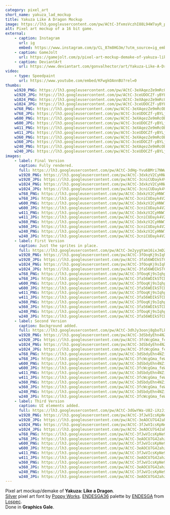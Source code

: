 ```yaml
---
category: pixel_art
short_name: yakuza_lad_mockup
title: Yakuza Like A Dragon Mockup
image: https://lh3.googleusercontent.com/pw/ACtC-3fxmsVczhI88L94W7ayR_pPGAOncybq_c56GR9FA3Voi9Ws_IVhOIRDpAkSdwUr-WdtOpgzNABBkr_BsvSSeqYfii3LkhFtsdhhyySk-OTs--QJH0GKrT5BYERLMWhXWmppqFnlj9FJl4Hc2X66pCmP=w1200-h630-no?authuser=0
alt: Pixel art mockup of a 16 bit game.
external:
    - caption: Instagram
      url: ig
      embed: https://www.instagram.com/p/CL_87m8HG3m/?utm_source=ig_embed&amp;utm_campaign=loading
    - caption: GameJolt
      url: https://gamejolt.com/p/pixel-art-mockup-demake-of-yakuza-like-a-dragon-in-the-style-of-th-weixmgsd
    - caption: DeviantArt
      url: https://www.deviantart.com/gonvalhector/art/Yakuza-Like-A-Dragon-Mockup-Demake-871389155
video:
    - type: Speedpaint
      url: https://www.youtube.com/embed/KFwgkOAnnBU?rel=0
thumbs:
    w1920_PNG: https://lh3.googleusercontent.com/pw/ACtC-3eXAqezZe9mRcOBxlAJGy7oHszxFHZNXR2872qPN5yfKjFGXDi7xp9zG2gOqC7C7Y3ZzpAgpkILv6zoHrCJbE2_Cf6UOHcn-tQhumtiRfAGZ5q7nHsPPM8dKlkxmrSAJI2wa5Zpzw6uORAIBNqQ8MaZ=w355
    w1920_JPG: https://lh3.googleusercontent.com/pw/ACtC-3ceUDOCZf-yBYLjD6j8C-sHfgHFw3EWLXqTMu4PWvXCBGnaSNJvuoMImPWpq35ZbxFG1blCJv5gmvVyGXsm9obnYMFus6z_l2hoORUjWphsuv9wrzXoQnowavp8yTmibgDZBt3mYwxtP7NosWg2rnFH=w355
    w1024_PNG: https://lh3.googleusercontent.com/pw/ACtC-3eXAqezZe9mRcOBxlAJGy7oHszxFHZNXR2872qPN5yfKjFGXDi7xp9zG2gOqC7C7Y3ZzpAgpkILv6zoHrCJbE2_Cf6UOHcn-tQhumtiRfAGZ5q7nHsPPM8dKlkxmrSAJI2wa5Zpzw6uORAIBNqQ8MaZ=w284
    w1024_JPG: https://lh3.googleusercontent.com/pw/ACtC-3ceUDOCZf-yBYLjD6j8C-sHfgHFw3EWLXqTMu4PWvXCBGnaSNJvuoMImPWpq35ZbxFG1blCJv5gmvVyGXsm9obnYMFus6z_l2hoORUjWphsuv9wrzXoQnowavp8yTmibgDZBt3mYwxtP7NosWg2rnFH=w284
    w768_PNG: https://lh3.googleusercontent.com/pw/ACtC-3eXAqezZe9mRcOBxlAJGy7oHszxFHZNXR2872qPN5yfKjFGXDi7xp9zG2gOqC7C7Y3ZzpAgpkILv6zoHrCJbE2_Cf6UOHcn-tQhumtiRfAGZ5q7nHsPPM8dKlkxmrSAJI2wa5Zpzw6uORAIBNqQ8MaZ=w213
    w768_JPG: https://lh3.googleusercontent.com/pw/ACtC-3ceUDOCZf-yBYLjD6j8C-sHfgHFw3EWLXqTMu4PWvXCBGnaSNJvuoMImPWpq35ZbxFG1blCJv5gmvVyGXsm9obnYMFus6z_l2hoORUjWphsuv9wrzXoQnowavp8yTmibgDZBt3mYwxtP7NosWg2rnFH=w213
    w600_PNG: https://lh3.googleusercontent.com/pw/ACtC-3eXAqezZe9mRcOBxlAJGy7oHszxFHZNXR2872qPN5yfKjFGXDi7xp9zG2gOqC7C7Y3ZzpAgpkILv6zoHrCJbE2_Cf6UOHcn-tQhumtiRfAGZ5q7nHsPPM8dKlkxmrSAJI2wa5Zpzw6uORAIBNqQ8MaZ=w166
    w600_JPG: https://lh3.googleusercontent.com/pw/ACtC-3ceUDOCZf-yBYLjD6j8C-sHfgHFw3EWLXqTMu4PWvXCBGnaSNJvuoMImPWpq35ZbxFG1blCJv5gmvVyGXsm9obnYMFus6z_l2hoORUjWphsuv9wrzXoQnowavp8yTmibgDZBt3mYwxtP7NosWg2rnFH=w166
    w411_PNG: https://lh3.googleusercontent.com/pw/ACtC-3eXAqezZe9mRcOBxlAJGy7oHszxFHZNXR2872qPN5yfKjFGXDi7xp9zG2gOqC7C7Y3ZzpAgpkILv6zoHrCJbE2_Cf6UOHcn-tQhumtiRfAGZ5q7nHsPPM8dKlkxmrSAJI2wa5Zpzw6uORAIBNqQ8MaZ=w114
    w411_JPG: https://lh3.googleusercontent.com/pw/ACtC-3ceUDOCZf-yBYLjD6j8C-sHfgHFw3EWLXqTMu4PWvXCBGnaSNJvuoMImPWpq35ZbxFG1blCJv5gmvVyGXsm9obnYMFus6z_l2hoORUjWphsuv9wrzXoQnowavp8yTmibgDZBt3mYwxtP7NosWg2rnFH=w114
    w360_PNG: https://lh3.googleusercontent.com/pw/ACtC-3eXAqezZe9mRcOBxlAJGy7oHszxFHZNXR2872qPN5yfKjFGXDi7xp9zG2gOqC7C7Y3ZzpAgpkILv6zoHrCJbE2_Cf6UOHcn-tQhumtiRfAGZ5q7nHsPPM8dKlkxmrSAJI2wa5Zpzw6uORAIBNqQ8MaZ=w100
    w360_JPG: https://lh3.googleusercontent.com/pw/ACtC-3ceUDOCZf-yBYLjD6j8C-sHfgHFw3EWLXqTMu4PWvXCBGnaSNJvuoMImPWpq35ZbxFG1blCJv5gmvVyGXsm9obnYMFus6z_l2hoORUjWphsuv9wrzXoQnowavp8yTmibgDZBt3mYwxtP7NosWg2rnFH=w100
    w240_PNG: https://lh3.googleusercontent.com/pw/ACtC-3eXAqezZe9mRcOBxlAJGy7oHszxFHZNXR2872qPN5yfKjFGXDi7xp9zG2gOqC7C7Y3ZzpAgpkILv6zoHrCJbE2_Cf6UOHcn-tQhumtiRfAGZ5q7nHsPPM8dKlkxmrSAJI2wa5Zpzw6uORAIBNqQ8MaZ=w66
    w240_JPG: https://lh3.googleusercontent.com/pw/ACtC-3ceUDOCZf-yBYLjD6j8C-sHfgHFw3EWLXqTMu4PWvXCBGnaSNJvuoMImPWpq35ZbxFG1blCJv5gmvVyGXsm9obnYMFus6z_l2hoORUjWphsuv9wrzXoQnowavp8yTmibgDZBt3mYwxtP7NosWg2rnFH=w66
images:
    - label: Final Version
      caption: Fully rendered.
      full: https://lh3.googleusercontent.com/pw/ACtC-3dHg-Yvu6BMri7NWwNVe7i3YSmFsqvMs3PMZr0hH5qrovqLnikIqYd6h9FNadZn2KQZmxBek_7SC5jS-Jqh9p6Z3G-8s4beXIw_48p7xqJyldRG6dSCKY9ufgQAcWonS0TQHtYMLRfa63-AvPcaS1ns=w1080
      w1920_PNG: https://lh3.googleusercontent.com/pw/ACtC-3dxkzV2CyHNW7fugF9ua0WZxPcIn0eAjatJuidXrI3JfxHivnLxuOy-l8gaXKrEyNps9gHNXJzThql95Co5Sa6y5wfkdNkL7IRyjPAAjmDLElWf6V6IWoyY3R60tPhIgG4774FYj211cOanCHIRbyZ8=w850
      w1920_JPG: https://lh3.googleusercontent.com/pw/ACtC-3cniCUDayk4V2HZPcBYXo4wz03_QvwL-iZzB2rNvTgHhIuAJvYK5UWvTAXCqe5c4wK7hoUGmTZni6Y-1Jhv5s2AbNO-Sb-94XSdWZIIAqIgfq37ToBanTrBf36wXF2MInwb56WHxJHjjNhRLsISNZDP=w850
      w1024_PNG: https://lh3.googleusercontent.com/pw/ACtC-3dxkzV2CyHNW7fugF9ua0WZxPcIn0eAjatJuidXrI3JfxHivnLxuOy-l8gaXKrEyNps9gHNXJzThql95Co5Sa6y5wfkdNkL7IRyjPAAjmDLElWf6V6IWoyY3R60tPhIgG4774FYj211cOanCHIRbyZ8=w711
      w1024_JPG: https://lh3.googleusercontent.com/pw/ACtC-3cniCUDayk4V2HZPcBYXo4wz03_QvwL-iZzB2rNvTgHhIuAJvYK5UWvTAXCqe5c4wK7hoUGmTZni6Y-1Jhv5s2AbNO-Sb-94XSdWZIIAqIgfq37ToBanTrBf36wXF2MInwb56WHxJHjjNhRLsISNZDP=w711
      w768_PNG: https://lh3.googleusercontent.com/pw/ACtC-3dxkzV2CyHNW7fugF9ua0WZxPcIn0eAjatJuidXrI3JfxHivnLxuOy-l8gaXKrEyNps9gHNXJzThql95Co5Sa6y5wfkdNkL7IRyjPAAjmDLElWf6V6IWoyY3R60tPhIgG4774FYj211cOanCHIRbyZ8=w533
      w768_JPG: https://lh3.googleusercontent.com/pw/ACtC-3cniCUDayk4V2HZPcBYXo4wz03_QvwL-iZzB2rNvTgHhIuAJvYK5UWvTAXCqe5c4wK7hoUGmTZni6Y-1Jhv5s2AbNO-Sb-94XSdWZIIAqIgfq37ToBanTrBf36wXF2MInwb56WHxJHjjNhRLsISNZDP=w533
      w600_PNG: https://lh3.googleusercontent.com/pw/ACtC-3dxkzV2CyHNW7fugF9ua0WZxPcIn0eAjatJuidXrI3JfxHivnLxuOy-l8gaXKrEyNps9gHNXJzThql95Co5Sa6y5wfkdNkL7IRyjPAAjmDLElWf6V6IWoyY3R60tPhIgG4774FYj211cOanCHIRbyZ8=w416
      w600_JPG: https://lh3.googleusercontent.com/pw/ACtC-3cniCUDayk4V2HZPcBYXo4wz03_QvwL-iZzB2rNvTgHhIuAJvYK5UWvTAXCqe5c4wK7hoUGmTZni6Y-1Jhv5s2AbNO-Sb-94XSdWZIIAqIgfq37ToBanTrBf36wXF2MInwb56WHxJHjjNhRLsISNZDP=w416
      w411_PNG: https://lh3.googleusercontent.com/pw/ACtC-3dxkzV2CyHNW7fugF9ua0WZxPcIn0eAjatJuidXrI3JfxHivnLxuOy-l8gaXKrEyNps9gHNXJzThql95Co5Sa6y5wfkdNkL7IRyjPAAjmDLElWf6V6IWoyY3R60tPhIgG4774FYj211cOanCHIRbyZ8=w285
      w411_JPG: https://lh3.googleusercontent.com/pw/ACtC-3cniCUDayk4V2HZPcBYXo4wz03_QvwL-iZzB2rNvTgHhIuAJvYK5UWvTAXCqe5c4wK7hoUGmTZni6Y-1Jhv5s2AbNO-Sb-94XSdWZIIAqIgfq37ToBanTrBf36wXF2MInwb56WHxJHjjNhRLsISNZDP=w285
      w360_PNG: https://lh3.googleusercontent.com/pw/ACtC-3dxkzV2CyHNW7fugF9ua0WZxPcIn0eAjatJuidXrI3JfxHivnLxuOy-l8gaXKrEyNps9gHNXJzThql95Co5Sa6y5wfkdNkL7IRyjPAAjmDLElWf6V6IWoyY3R60tPhIgG4774FYj211cOanCHIRbyZ8=w250
      w360_JPG: https://lh3.googleusercontent.com/pw/ACtC-3cniCUDayk4V2HZPcBYXo4wz03_QvwL-iZzB2rNvTgHhIuAJvYK5UWvTAXCqe5c4wK7hoUGmTZni6Y-1Jhv5s2AbNO-Sb-94XSdWZIIAqIgfq37ToBanTrBf36wXF2MInwb56WHxJHjjNhRLsISNZDP=w250
      w240_PNG: https://lh3.googleusercontent.com/pw/ACtC-3dxkzV2CyHNW7fugF9ua0WZxPcIn0eAjatJuidXrI3JfxHivnLxuOy-l8gaXKrEyNps9gHNXJzThql95Co5Sa6y5wfkdNkL7IRyjPAAjmDLElWf6V6IWoyY3R60tPhIgG4774FYj211cOanCHIRbyZ8=w166
      w240_JPG: https://lh3.googleusercontent.com/pw/ACtC-3cniCUDayk4V2HZPcBYXo4wz03_QvwL-iZzB2rNvTgHhIuAJvYK5UWvTAXCqe5c4wK7hoUGmTZni6Y-1Jhv5s2AbNO-Sb-94XSdWZIIAqIgfq37ToBanTrBf36wXF2MInwb56WHxJHjjNhRLsISNZDP=w166
    - label: First Version
      caption: Just the sprites in place.
      full: https://lh3.googleusercontent.com/pw/ACtC-3e2yygYam16ixJmDZOQzx1RfsXdPqP2YvBlNBW9ziP2D1vrGjqqjVCkgDBa3fbGilexKz364GpNQIG3b2CWQyGfr7ysCFGm_EtCNV8dr1Mv6mPLZvXyVHwZKGl_Q1EKvYH0qDnqxB0DgVLKuEC30ycl=w1080
      w1920_PNG: https://lh3.googleusercontent.com/pw/ACtC-3fOoqKj9sIqhpJaeiUr3dSkC7UMCgw9fP5hxHi8_KtWrJyPateJGXJsH_bG0onEia6ZptmtK_1ox4Y1R09o-Kb2Qy-SmEDDiEM9ZX_QBJ4AqwSdzvufey-9f9aCUk9XAkFBfLeptq7thJ4CLIlksDAM=w850
      w1920_JPG: https://lh3.googleusercontent.com/pw/ACtC-3fa56WDIkSTCDE4sbyxQw_gVhd7XCQZnSczUOJ6W1RsglUK6UTLHoQhD8VKdafkeD5u4i0w1gvfKSEJ4iNgPY7VsxRN00uYVJ00UTXMs2JOuh_lWt5OWHNhEpYeKQzS4w6N8YMt-tZzNPfdTp9zfWjS=w850
      w1024_PNG: https://lh3.googleusercontent.com/pw/ACtC-3fOoqKj9sIqhpJaeiUr3dSkC7UMCgw9fP5hxHi8_KtWrJyPateJGXJsH_bG0onEia6ZptmtK_1ox4Y1R09o-Kb2Qy-SmEDDiEM9ZX_QBJ4AqwSdzvufey-9f9aCUk9XAkFBfLeptq7thJ4CLIlksDAM=w711
      w1024_JPG: https://lh3.googleusercontent.com/pw/ACtC-3fa56WDIkSTCDE4sbyxQw_gVhd7XCQZnSczUOJ6W1RsglUK6UTLHoQhD8VKdafkeD5u4i0w1gvfKSEJ4iNgPY7VsxRN00uYVJ00UTXMs2JOuh_lWt5OWHNhEpYeKQzS4w6N8YMt-tZzNPfdTp9zfWjS=w711
      w768_PNG: https://lh3.googleusercontent.com/pw/ACtC-3fOoqKj9sIqhpJaeiUr3dSkC7UMCgw9fP5hxHi8_KtWrJyPateJGXJsH_bG0onEia6ZptmtK_1ox4Y1R09o-Kb2Qy-SmEDDiEM9ZX_QBJ4AqwSdzvufey-9f9aCUk9XAkFBfLeptq7thJ4CLIlksDAM=w533
      w768_JPG: https://lh3.googleusercontent.com/pw/ACtC-3fa56WDIkSTCDE4sbyxQw_gVhd7XCQZnSczUOJ6W1RsglUK6UTLHoQhD8VKdafkeD5u4i0w1gvfKSEJ4iNgPY7VsxRN00uYVJ00UTXMs2JOuh_lWt5OWHNhEpYeKQzS4w6N8YMt-tZzNPfdTp9zfWjS=w533
      w600_PNG: https://lh3.googleusercontent.com/pw/ACtC-3fOoqKj9sIqhpJaeiUr3dSkC7UMCgw9fP5hxHi8_KtWrJyPateJGXJsH_bG0onEia6ZptmtK_1ox4Y1R09o-Kb2Qy-SmEDDiEM9ZX_QBJ4AqwSdzvufey-9f9aCUk9XAkFBfLeptq7thJ4CLIlksDAM=w416
      w600_JPG: https://lh3.googleusercontent.com/pw/ACtC-3fa56WDIkSTCDE4sbyxQw_gVhd7XCQZnSczUOJ6W1RsglUK6UTLHoQhD8VKdafkeD5u4i0w1gvfKSEJ4iNgPY7VsxRN00uYVJ00UTXMs2JOuh_lWt5OWHNhEpYeKQzS4w6N8YMt-tZzNPfdTp9zfWjS=w416
      w411_PNG: https://lh3.googleusercontent.com/pw/ACtC-3fOoqKj9sIqhpJaeiUr3dSkC7UMCgw9fP5hxHi8_KtWrJyPateJGXJsH_bG0onEia6ZptmtK_1ox4Y1R09o-Kb2Qy-SmEDDiEM9ZX_QBJ4AqwSdzvufey-9f9aCUk9XAkFBfLeptq7thJ4CLIlksDAM=w285
      w411_JPG: https://lh3.googleusercontent.com/pw/ACtC-3fa56WDIkSTCDE4sbyxQw_gVhd7XCQZnSczUOJ6W1RsglUK6UTLHoQhD8VKdafkeD5u4i0w1gvfKSEJ4iNgPY7VsxRN00uYVJ00UTXMs2JOuh_lWt5OWHNhEpYeKQzS4w6N8YMt-tZzNPfdTp9zfWjS=w285
      w360_PNG: https://lh3.googleusercontent.com/pw/ACtC-3fOoqKj9sIqhpJaeiUr3dSkC7UMCgw9fP5hxHi8_KtWrJyPateJGXJsH_bG0onEia6ZptmtK_1ox4Y1R09o-Kb2Qy-SmEDDiEM9ZX_QBJ4AqwSdzvufey-9f9aCUk9XAkFBfLeptq7thJ4CLIlksDAM=w250
      w360_JPG: https://lh3.googleusercontent.com/pw/ACtC-3fa56WDIkSTCDE4sbyxQw_gVhd7XCQZnSczUOJ6W1RsglUK6UTLHoQhD8VKdafkeD5u4i0w1gvfKSEJ4iNgPY7VsxRN00uYVJ00UTXMs2JOuh_lWt5OWHNhEpYeKQzS4w6N8YMt-tZzNPfdTp9zfWjS=w250
      w240_PNG: https://lh3.googleusercontent.com/pw/ACtC-3fOoqKj9sIqhpJaeiUr3dSkC7UMCgw9fP5hxHi8_KtWrJyPateJGXJsH_bG0onEia6ZptmtK_1ox4Y1R09o-Kb2Qy-SmEDDiEM9ZX_QBJ4AqwSdzvufey-9f9aCUk9XAkFBfLeptq7thJ4CLIlksDAM=w166
      w240_JPG: https://lh3.googleusercontent.com/pw/ACtC-3fa56WDIkSTCDE4sbyxQw_gVhd7XCQZnSczUOJ6W1RsglUK6UTLHoQhD8VKdafkeD5u4i0w1gvfKSEJ4iNgPY7VsxRN00uYVJ00UTXMs2JOuh_lWt5OWHNhEpYeKQzS4w6N8YMt-tZzNPfdTp9zfWjS=w166
    - label: Second Version
      caption: Background added.
      full: https://lh3.googleusercontent.com/pw/ACtC-3dhJy3oonj8gboTLkBPtuM9NZz7zK8Pwn2DaIxrnD4C8IzqMpTeOHbrP8Dad4G4-frLGkHvQu6vkgfTF15NO3o9YpV89WY4KgF8gxULqgNjG1mNH09i-VWrrcd-DIjv00lCYAuNvPlTgV6xKa8a1IQ8=w1080
      w1920_PNG: https://lh3.googleusercontent.com/pw/ACtC-3dSbdyEhn4NZiUXyCBeh66LmCKjkmjGfLN1rLmuUQ1QOVGnhOu3cYjdPCwT4uhrJlzqEPZNSwcFY8c-JUjQHgImUXF6b8EOkRObuNPe09kAvgVaajrfxTEAgK0sh59HKi6kURvTgWe7PZR3zNFPXsUI=w850
      w1920_JPG: https://lh3.googleusercontent.com/pw/ACtC-3fcWcgGma_feWV6J4-sTSeo2OemwGX-Tz5Z11aN-wp9Og7Iog1u3WjiV0Gd_N2nfYiVS0NmoXic8rgKuhLkESPJPdr3W0Kni9ZpkxziwDnYUVZj8xwEeFLb-q2pR0GRquDGJvCJT5AGVQ35bkFDWxDK=w850
      w1024_PNG: https://lh3.googleusercontent.com/pw/ACtC-3dSbdyEhn4NZiUXyCBeh66LmCKjkmjGfLN1rLmuUQ1QOVGnhOu3cYjdPCwT4uhrJlzqEPZNSwcFY8c-JUjQHgImUXF6b8EOkRObuNPe09kAvgVaajrfxTEAgK0sh59HKi6kURvTgWe7PZR3zNFPXsUI=w711
      w1024_JPG: https://lh3.googleusercontent.com/pw/ACtC-3fcWcgGma_feWV6J4-sTSeo2OemwGX-Tz5Z11aN-wp9Og7Iog1u3WjiV0Gd_N2nfYiVS0NmoXic8rgKuhLkESPJPdr3W0Kni9ZpkxziwDnYUVZj8xwEeFLb-q2pR0GRquDGJvCJT5AGVQ35bkFDWxDK=w711
      w768_PNG: https://lh3.googleusercontent.com/pw/ACtC-3dSbdyEhn4NZiUXyCBeh66LmCKjkmjGfLN1rLmuUQ1QOVGnhOu3cYjdPCwT4uhrJlzqEPZNSwcFY8c-JUjQHgImUXF6b8EOkRObuNPe09kAvgVaajrfxTEAgK0sh59HKi6kURvTgWe7PZR3zNFPXsUI=w533
      w768_JPG: https://lh3.googleusercontent.com/pw/ACtC-3fcWcgGma_feWV6J4-sTSeo2OemwGX-Tz5Z11aN-wp9Og7Iog1u3WjiV0Gd_N2nfYiVS0NmoXic8rgKuhLkESPJPdr3W0Kni9ZpkxziwDnYUVZj8xwEeFLb-q2pR0GRquDGJvCJT5AGVQ35bkFDWxDK=w533
      w600_PNG: https://lh3.googleusercontent.com/pw/ACtC-3dSbdyEhn4NZiUXyCBeh66LmCKjkmjGfLN1rLmuUQ1QOVGnhOu3cYjdPCwT4uhrJlzqEPZNSwcFY8c-JUjQHgImUXF6b8EOkRObuNPe09kAvgVaajrfxTEAgK0sh59HKi6kURvTgWe7PZR3zNFPXsUI=w416
      w600_JPG: https://lh3.googleusercontent.com/pw/ACtC-3fcWcgGma_feWV6J4-sTSeo2OemwGX-Tz5Z11aN-wp9Og7Iog1u3WjiV0Gd_N2nfYiVS0NmoXic8rgKuhLkESPJPdr3W0Kni9ZpkxziwDnYUVZj8xwEeFLb-q2pR0GRquDGJvCJT5AGVQ35bkFDWxDK=w416
      w411_PNG: https://lh3.googleusercontent.com/pw/ACtC-3dSbdyEhn4NZiUXyCBeh66LmCKjkmjGfLN1rLmuUQ1QOVGnhOu3cYjdPCwT4uhrJlzqEPZNSwcFY8c-JUjQHgImUXF6b8EOkRObuNPe09kAvgVaajrfxTEAgK0sh59HKi6kURvTgWe7PZR3zNFPXsUI=w285
      w411_JPG: https://lh3.googleusercontent.com/pw/ACtC-3fcWcgGma_feWV6J4-sTSeo2OemwGX-Tz5Z11aN-wp9Og7Iog1u3WjiV0Gd_N2nfYiVS0NmoXic8rgKuhLkESPJPdr3W0Kni9ZpkxziwDnYUVZj8xwEeFLb-q2pR0GRquDGJvCJT5AGVQ35bkFDWxDK=w285
      w360_PNG: https://lh3.googleusercontent.com/pw/ACtC-3dSbdyEhn4NZiUXyCBeh66LmCKjkmjGfLN1rLmuUQ1QOVGnhOu3cYjdPCwT4uhrJlzqEPZNSwcFY8c-JUjQHgImUXF6b8EOkRObuNPe09kAvgVaajrfxTEAgK0sh59HKi6kURvTgWe7PZR3zNFPXsUI=w250
      w360_JPG: https://lh3.googleusercontent.com/pw/ACtC-3fcWcgGma_feWV6J4-sTSeo2OemwGX-Tz5Z11aN-wp9Og7Iog1u3WjiV0Gd_N2nfYiVS0NmoXic8rgKuhLkESPJPdr3W0Kni9ZpkxziwDnYUVZj8xwEeFLb-q2pR0GRquDGJvCJT5AGVQ35bkFDWxDK=w250
      w240_PNG: https://lh3.googleusercontent.com/pw/ACtC-3dSbdyEhn4NZiUXyCBeh66LmCKjkmjGfLN1rLmuUQ1QOVGnhOu3cYjdPCwT4uhrJlzqEPZNSwcFY8c-JUjQHgImUXF6b8EOkRObuNPe09kAvgVaajrfxTEAgK0sh59HKi6kURvTgWe7PZR3zNFPXsUI=w166
      w240_JPG: https://lh3.googleusercontent.com/pw/ACtC-3fcWcgGma_feWV6J4-sTSeo2OemwGX-Tz5Z11aN-wp9Og7Iog1u3WjiV0Gd_N2nfYiVS0NmoXic8rgKuhLkESPJPdr3W0Kni9ZpkxziwDnYUVZj8xwEeFLb-q2pR0GRquDGJvCJT5AGVQ35bkFDWxDK=w166
    - label: Third Version
      caption: UI elements added.
      full: https://lh3.googleusercontent.com/pw/ACtC-3dGwYWa-U82-iXzJinq6gfq-jnG5crKQLw6pKB6eWssDodIY_nu4F1TDbFX4LSCVb8_VNg5Ehl-5VHvCJMRwfH_LF2A43KAA4AyyzjRqTfbNsLYeiquSbnG_6WSiokJ8wmWLGyKCf8qQVAJ8HnJyYHy=w1080
      w1920_PNG: https://lh3.googleusercontent.com/pw/ACtC-3fJwVIcsKpNe9FGLEWoyv3rf4HuFW-mHXhkbac78KZXCeVIdB9OUy5g5tZUFE_gtJ2fA68r4k8B_eVY9DdU7r1eTVZZyegSSY1OMGYcYj6DcMpQKHNFUMyT4LCc1ohoh--1_CKDzAH2CiMVCHkVJEXL=w850
      w1920_JPG: https://lh3.googleusercontent.com/pw/ACtC-3eAOCU7G42ahzeJ28HIeY8A4ZxoF8z2fs7I0gUrqGGX4b-19UA5bEvmalZ4U2nPVL3_KMqK2HqMO4y_S0-PaRtolmVfk2tNlZrb3cICeIjPI8XoNqgAwoIKRMPXHPzNJ2LQQJu5JDBLGYfBmBMdEo7y=w850
      w1024_PNG: https://lh3.googleusercontent.com/pw/ACtC-3fJwVIcsKpNe9FGLEWoyv3rf4HuFW-mHXhkbac78KZXCeVIdB9OUy5g5tZUFE_gtJ2fA68r4k8B_eVY9DdU7r1eTVZZyegSSY1OMGYcYj6DcMpQKHNFUMyT4LCc1ohoh--1_CKDzAH2CiMVCHkVJEXL=w711
      w1024_JPG: https://lh3.googleusercontent.com/pw/ACtC-3eAOCU7G42ahzeJ28HIeY8A4ZxoF8z2fs7I0gUrqGGX4b-19UA5bEvmalZ4U2nPVL3_KMqK2HqMO4y_S0-PaRtolmVfk2tNlZrb3cICeIjPI8XoNqgAwoIKRMPXHPzNJ2LQQJu5JDBLGYfBmBMdEo7y=w711
      w768_PNG: https://lh3.googleusercontent.com/pw/ACtC-3fJwVIcsKpNe9FGLEWoyv3rf4HuFW-mHXhkbac78KZXCeVIdB9OUy5g5tZUFE_gtJ2fA68r4k8B_eVY9DdU7r1eTVZZyegSSY1OMGYcYj6DcMpQKHNFUMyT4LCc1ohoh--1_CKDzAH2CiMVCHkVJEXL=w533
      w768_JPG: https://lh3.googleusercontent.com/pw/ACtC-3eAOCU7G42ahzeJ28HIeY8A4ZxoF8z2fs7I0gUrqGGX4b-19UA5bEvmalZ4U2nPVL3_KMqK2HqMO4y_S0-PaRtolmVfk2tNlZrb3cICeIjPI8XoNqgAwoIKRMPXHPzNJ2LQQJu5JDBLGYfBmBMdEo7y=w533
      w600_PNG: https://lh3.googleusercontent.com/pw/ACtC-3fJwVIcsKpNe9FGLEWoyv3rf4HuFW-mHXhkbac78KZXCeVIdB9OUy5g5tZUFE_gtJ2fA68r4k8B_eVY9DdU7r1eTVZZyegSSY1OMGYcYj6DcMpQKHNFUMyT4LCc1ohoh--1_CKDzAH2CiMVCHkVJEXL=w416
      w600_JPG: https://lh3.googleusercontent.com/pw/ACtC-3eAOCU7G42ahzeJ28HIeY8A4ZxoF8z2fs7I0gUrqGGX4b-19UA5bEvmalZ4U2nPVL3_KMqK2HqMO4y_S0-PaRtolmVfk2tNlZrb3cICeIjPI8XoNqgAwoIKRMPXHPzNJ2LQQJu5JDBLGYfBmBMdEo7y=w416
      w411_PNG: https://lh3.googleusercontent.com/pw/ACtC-3fJwVIcsKpNe9FGLEWoyv3rf4HuFW-mHXhkbac78KZXCeVIdB9OUy5g5tZUFE_gtJ2fA68r4k8B_eVY9DdU7r1eTVZZyegSSY1OMGYcYj6DcMpQKHNFUMyT4LCc1ohoh--1_CKDzAH2CiMVCHkVJEXL=w285
      w411_JPG: https://lh3.googleusercontent.com/pw/ACtC-3eAOCU7G42ahzeJ28HIeY8A4ZxoF8z2fs7I0gUrqGGX4b-19UA5bEvmalZ4U2nPVL3_KMqK2HqMO4y_S0-PaRtolmVfk2tNlZrb3cICeIjPI8XoNqgAwoIKRMPXHPzNJ2LQQJu5JDBLGYfBmBMdEo7y=w285
      w360_PNG: https://lh3.googleusercontent.com/pw/ACtC-3fJwVIcsKpNe9FGLEWoyv3rf4HuFW-mHXhkbac78KZXCeVIdB9OUy5g5tZUFE_gtJ2fA68r4k8B_eVY9DdU7r1eTVZZyegSSY1OMGYcYj6DcMpQKHNFUMyT4LCc1ohoh--1_CKDzAH2CiMVCHkVJEXL=w250
      w360_JPG: https://lh3.googleusercontent.com/pw/ACtC-3eAOCU7G42ahzeJ28HIeY8A4ZxoF8z2fs7I0gUrqGGX4b-19UA5bEvmalZ4U2nPVL3_KMqK2HqMO4y_S0-PaRtolmVfk2tNlZrb3cICeIjPI8XoNqgAwoIKRMPXHPzNJ2LQQJu5JDBLGYfBmBMdEo7y=w250
      w240_PNG: https://lh3.googleusercontent.com/pw/ACtC-3fJwVIcsKpNe9FGLEWoyv3rf4HuFW-mHXhkbac78KZXCeVIdB9OUy5g5tZUFE_gtJ2fA68r4k8B_eVY9DdU7r1eTVZZyegSSY1OMGYcYj6DcMpQKHNFUMyT4LCc1ohoh--1_CKDzAH2CiMVCHkVJEXL=w166
      w240_JPG: https://lh3.googleusercontent.com/pw/ACtC-3eAOCU7G42ahzeJ28HIeY8A4ZxoF8z2fs7I0gUrqGGX4b-19UA5bEvmalZ4U2nPVL3_KMqK2HqMO4y_S0-PaRtolmVfk2tNlZrb3cICeIjPI8XoNqgAwoIKRMPXHPzNJ2LQQJu5JDBLGYfBmBMdEo7y=w166
---
```


Pixel art mockup/demake of **Yakuza: Like a Dragon**.  
[Silver](https://poppyworks.itch.io/silver) pixel art font by [Poppy Works](https://poppyworks.itch.io/).
[ENDESGA36](https://lospec.com/palette-list/endesga-36) palette by [ENDESGA](https://lospec.com/endesga) from [Lospec](https://lospec.com/).  
Done in **Graphics Gale**.

